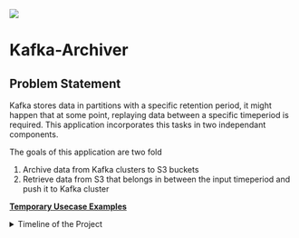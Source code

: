 ![](https://img.shields.io/badge/Made%20With-%20java-%23ED8B00.svg?style=for-the-badge&logo=java&logoColor=white)
# Kafka-Archiver
## Problem Statement
Kafka stores data in partitions with a specific retention period, it might happen that at some point, 
replaying data between a specific timeperiod is required. This application incorporates this tasks in
two independant components.

The goals of this application are two fold
1. Archive data from Kafka clusters to S3 buckets
2. Retrieve data from S3 that belongs in between the input timeperiod and push it to Kafka cluster



<b>[Temporary Usecase Examples](https://github.com/prabh1601/Kafka-Archiver/blob/main/src/main/java/com/prabh/Templates/)</b>
<details>
<summary> Timeline of the Project </summarY>

Although this might not be accurate to point, but still gives a rough image
##### Week 1
* Induction 
* Learning Java (Basics)
* Getting to know about Kafka

##### Week 2 
* Learning about Kafka Internals
* Learning Threads/Concurrency
* Writing a decoupled Kafka Streamer and separating them into tasks

##### Week 3 
* Try different models to push data to s3
* Implement individual services/client structures for more streamline workflow of the application

##### Week 4
* Handle upload process better and put constraints to potential memory overflow
* Fetching data between a given time period from s3
* Implement producer service for new kafka topic

##### Week 5
* Redo download service as list instead of downloading whole package at once 
* Redo Partition Batching service

##### Week 6
* Incorporate "in memory" options for both part of the project
* Incorporate dead letter queue for producer service
* Write First Draft for the blog

##### Week 7 (Ongoing)
* Add Last finish stuff
* Stresstesting and writing Unit tests

##### Future
* (week 8) Presentation 
</details>

